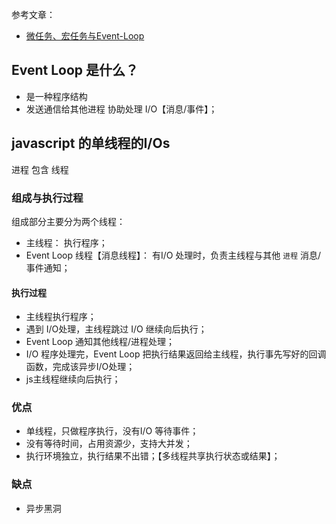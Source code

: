 参考文章：   
- [微任务、宏任务与Event-Loop](https://juejin.im/post/5b73d7a6518825610072b42b)

## Event Loop  是什么？
- 是一种程序结构
- 发送通信给其他进程 协助处理 I/O【消息/事件】；
  
## javascript 的单线程的I/Os

进程 包含 线程

### 组成与执行过程 
组成部分主要分为两个线程： 
- 主线程： 执行程序；
- Event Loop  线程【消息线程】： 有I/O 处理时，负责主线程与其他 `进程` 消息/事件通知；  

#### 执行过程
- 主线程执行程序；
- 遇到 I/O处理，主线程跳过 I/O 继续向后执行；
- Event Loop  通知其他线程/进程处理；
- I/O 程序处理完，Event Loop 把执行结果返回给主线程，执行事先写好的回调函数，完成该异步I/O处理；
- js主线程继续向后执行；

### 优点
- 单线程，只做程序执行，没有I/O 等待事件；
- 没有等待时间，占用资源少，支持大并发；
- 执行环境独立，执行结果不出错；【多线程共享执行状态或结果】；


### 缺点
- 异步黑洞



